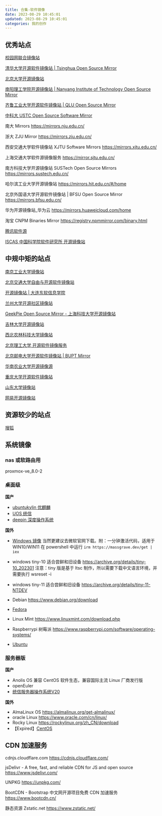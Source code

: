 ```yaml
---
title: 合集-软件镜像
date: 2023-08-29 10:45:01
updated: 2023-08-29 10:45:01
categories: 我的创作
---
```


## 优秀站点

[校园网联合镜像站](https://mirrors.cernet.edu.cn/list)

[清华大学开源软件镜像站 | Tsinghua Open Source Mirror](https://mirrors.tuna.tsinghua.edu.cn/)

[北京大学开源镜像站](https://mirrors.pku.edu.cn/Mirrors)

[南阳理工学院开源镜像站 | Nanyang Institute of Technology Open Source Mirror](https://mirror.nyist.edu.cn/)

[齐鲁工业大学开源软件镜像站 | QLU Open Source Mirror](https://mirrors.qlu.edu.cn/)

[中科大 USTC Open Source Software Mirror](https://mirrors.ustc.edu.cn/)

南大 Mirrors <https://mirrors.nju.edu.cn/>

浙大 ZJU Mirror <https://mirrors.zju.edu.cn/>

西安交通大学软件镜像站 XJTU Software Mirrors <https://mirrors.xjtu.edu.cn/>

上海交通大学软件源镜像服务 <https://mirror.sjtu.edu.cn/>

南方科技大学开源镜像站 SUSTech Open Source Mirrors <https://mirrors.sustech.edu.cn/>

哈尔滨工业大学开源镜像站 <https://mirrors.hit.edu.cn/#/home>

北京外国语大学开源软件镜像站 | BFSU Open Source Mirror <https://mirrors.bfsu.edu.cn/>

华为开源镜像站_华为云 <https://mirrors.huaweicloud.com/home>

淘宝 CNPM Binaries Mirror <https://registry.npmmirror.com/binary.html>

[腾讯软件源](https://mirrors.cloud.tencent.com/)

[ISCAS 中国科学院软件研究所 开源镜像站](https://mirror.iscas.ac.cn/)

## 中规中矩的站点

[南京工业大学镜像站](https://mirrors.njtech.edu.cn/mirrors)

[北京交通大学自由与开源软件镜像站](https://mirror.bjtu.edu.cn/)

[开源镜像站 | 大连东软信息学院](https://mirrors.neusoft.edu.cn/)

[兰州大学开源社区镜像站](https://mirror.lzu.edu.cn/)

[GeekPie Open Source Mirror - 上海科技大学开源镜像站](https://mirrors.shanghaitech.edu.cn/)

[吉林大学开源镜像站](https://mirrors.jlu.edu.cn)

[西北农林科技大学镜像站](https://mirrors.nwafu.edu.cn/)

[北京理工大学 开源软件镜像服务](https://mirrors.bit.edu.cn/web/)

[北京邮电大学开源软件镜像站 | BUPT Mirror](http://mirrors.bupt.edu.cn/)

[华南农业大学开源镜像源](https://mirrors.scau.edu.cn/)

[重庆大学开源软件镜像站](https://mirrors.cqu.edu.cn/#/)

[山东大学镜像站](https://mirrors.sdu.edu.cn/index.html#/mirror)

[网易开源镜像站](https://mirrors.163.com/)

## 资源较少的站点

[搜狐](https://mirrors.sohu.com/)

## 系统镜像

### nas 或软路由用

proxmox-ve_8.0-2

### 桌面级

**国产**

* [ubuntukylin 优麒麟](https://www.ubuntukylin.com/downloads/)
* [UOS 统信](https://www.chinauos.com/resource/download-professional)
* [deepin 深度操作系统](https://mirrors.tuna.tsinghua.edu.cn/deepin-cd/20.9/deepin-desktop-community-20.9-amd64.iso)

**国外**
 
* [Windows 镜像](https://www.landiannews.com/download-category/down/os) 当然更建议去微软官网下载。附：一分钟激活代码，适用于 WIN10/WIN11 在 powershell 中运行 `irm https://massgrave.dev/get | iex`
* windows tiny-10 适合尝鲜和旧设备 https://archive.org/details/tiny-10_202301 注意：tiny 版是基于 ltsc 制作，所以需要下载中文语言环境，并需要执行 wsreset -i
* windows tiny-11 适合尝鲜和旧设备 https://archive.org/details/tiny-11-NTDEV

* Debian <https://www.debian.org/download>
* [Fedora](https://fedoraproject.org/workstation/)
* Linux Mint <https://www.linuxmint.com/download.php>
* Raspberrypi 树莓派 <https://www.raspberrypi.com/software/operating-systems/>
* [Ubuntu](https://cn.ubuntu.com/download/desktop)

### 服务器版

**国产**

* Anolis OS 兼容 CentOS 软件生态，兼容国际主流 Linux 厂商发行版
* openEuler
* [统信服务器操作系统V20](https://www.chinauos.com/resource/download-server-ufu)

**国外**

* AlmaLinux OS <https://almalinux.org/get-almalinux/>
* oracle Linux <https://www.oracle.com/cn/linux/>
* Rocky Linux <https://rockylinux.org/zh_CN/download>
* 【Expired】[CentOS](https://www.centos.org/download/)

##  CDN 加速服务

cdnjs.cloudflare.com
https://cdnjs.cloudflare.com/

jsDelivr - A free, fast, and reliable CDN for JS and open source
https://www.jsdelivr.com/

UNPKG
https://unpkg.com/

BootCDN - Bootstrap 中文网开源项目免费 CDN 加速服务
https://www.bootcdn.cn/

静态资源 Zstatic.net
https://www.zstatic.net/